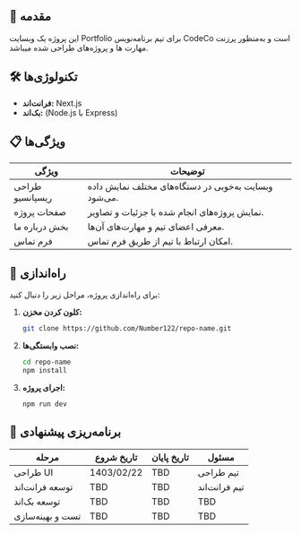 ## 🌟 مقدمه

این پروژه یک وبسایت Portfolio برای تیم برنامه‌نویس CodeCo است و به‌منظور پرزنت مهارت ها و پروژه‌های طراحی شده میباشد.

## 🛠️ تکنولوژی‌ها

- **فرانت‌اند:** Next.js
- **بک‌اند:** (Node.js با Express)

## 📋 ویژگی‌ها

| ویژگی           | توضیحات                                               |
| --------------- | ----------------------------------------------------- |
| طراحی ریسپانسیو | وبسایت به‌خوبی در دستگاه‌های مختلف نمایش داده می‌شود. |
| صفحات پروژه     | نمایش پروژه‌های انجام شده با جزئیات و تصاویر.         |
| بخش درباره ما   | معرفی اعضای تیم و مهارت‌های آن‌ها.                    |
| فرم تماس        | امکان ارتباط با تیم از طریق فرم تماس.                 |

## 🚀 راه‌اندازی

برای راه‌اندازی پروژه، مراحل زیر را دنبال کنید:

1. **کلون کردن مخزن:**

   ```bash
   git clone https://github.com/Number122/repo-name.git
   ```

2. **نصب وابستگی‌ها:**

   ```bash
   cd repo-name
   npm install
   ```

3. **اجرای پروژه:**
   ```bash
   npm run dev
   ```

## 📅 برنامه‌ریزی پیشنهادی

| مرحله            | تاریخ شروع | تاریخ پایان | مسئول         |
| ---------------- | ---------- | ----------- | ------------- |
| طراحی UI         | 1403/02/22 | TBD         | تیم طراحی     |
| توسعه فرانت‌اند  | TBD        | TBD         | تیم فرانت‌اند |
| توسعه بک‌اند     | TBD        | TBD         | TBD           |
| تست و بهینه‌سازی | TBD        | TBD         | TBD           |
